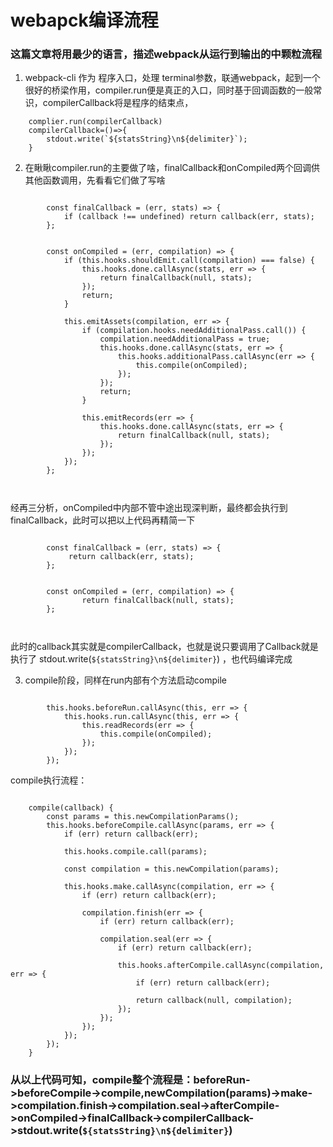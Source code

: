 # webapck编译流程
### 这篇文章将用最少的语言，描述webpack从运行到输出的中颗粒流程

1. webpack-cli 作为 程序入口，处理 terminal参数，联通webpack，起到一个很好的桥梁作用，compiler.run便是真正的入口，同时基于回调函数的一般常识，compilerCallback将是程序的结束点，
```
    complier.run(compilerCallback)
    compilerCallback=()=>{
        stdout.write(`${statsString}\n${delimiter}`);
    }
```
2. 在瞅瞅compiler.run的主要做了啥，finalCallback和onCompiled两个回调供其他函数调用，先看看它们做了写啥
```

		const finalCallback = (err, stats) => {
			if (callback !== undefined) return callback(err, stats);
		};
 

		const onCompiled = (err, compilation) => {
			if (this.hooks.shouldEmit.call(compilation) === false) {
				this.hooks.done.callAsync(stats, err => {
					return finalCallback(null, stats);
				});
				return;
			}

			this.emitAssets(compilation, err => {
				if (compilation.hooks.needAdditionalPass.call()) {
					compilation.needAdditionalPass = true;
					this.hooks.done.callAsync(stats, err => {
						this.hooks.additionalPass.callAsync(err => {
							this.compile(onCompiled);
						});
					});
					return;
				}

				this.emitRecords(err => {
					this.hooks.done.callAsync(stats, err => {
						return finalCallback(null, stats);
					});
				});
			});
		};



```
经再三分析，onCompiled中内部不管中途出现深判断，最终都会执行到finalCallback，此时可以把以上代码再精简一下

```

		const finalCallback = (err, stats) => {
			 return callback(err, stats);
		};
 

		const onCompiled = (err, compilation) => {
				return finalCallback(null, stats);
		};



```
此时的callback其实就是compilerCallback，也就是说只要调用了Callback就是执行了  stdout.write(`${statsString}\n${delimiter}`) ，也代码编译完成

3. compile阶段，同样在run内部有个方法启动compile 
```

		this.hooks.beforeRun.callAsync(this, err => {
			this.hooks.run.callAsync(this, err => {
				this.readRecords(err => {
					this.compile(onCompiled);
				});
			});
		});

```
compile执行流程：
```

	compile(callback) {
		const params = this.newCompilationParams();
		this.hooks.beforeCompile.callAsync(params, err => {
			if (err) return callback(err);

			this.hooks.compile.call(params);

			const compilation = this.newCompilation(params);

			this.hooks.make.callAsync(compilation, err => {
				if (err) return callback(err);

				compilation.finish(err => {
					if (err) return callback(err);

					compilation.seal(err => {
						if (err) return callback(err);

						this.hooks.afterCompile.callAsync(compilation, err => {
							if (err) return callback(err);

							return callback(null, compilation);
						});
					});
				});
			});
		});
	}

```

### 从以上代码可知，compile整个流程是：beforeRun->beforeCompile->compile,newCompilation(params)->make->compilation.finish->compilation.seal->afterCompile->onCompiled->finalCallback->compilerCallback->stdout.write(`${statsString}\n${delimiter}`)